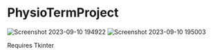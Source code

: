 # PhysioTermProject
![Screenshot 2023-09-10 194922](https://github.com/jrw46742/PhysioTermProject/assets/79337499/ba8de1fe-5865-4750-9236-79f787796b33)
![Screenshot 2023-09-10 195003](https://github.com/jrw46742/PhysioTermProject/assets/79337499/c349e460-aec5-489c-ae93-9e11ed1b73cb)

Requires Tkinter
